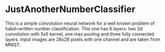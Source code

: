 # JustAnotherNumberClassifier

This is a simple convolution neural network for a well known problem of habd=written number classification. This one has 6 layers: two 2d convolution with 5x5 kernel, one max pooling and three fully connected layers. Input images are 28x28 pixels with one channel and are taken from MNIST.
